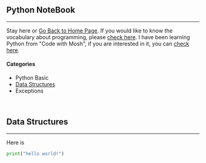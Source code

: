 ## Python NoteBook
---

Stay here or [Go Back to Home Page](../README.md).
If you would like to know the vocabulary about programming, please [check here](https://hackmd.io/@s4y0wTjhTAipbBv-m9yryg/rJTNZBXaH). 
I have been learning Python from "Code with Mosh", if you are interested in it, you can [check here](https://codewithmosh.com/).

#### Categories
* Python Basic
* [Data Structures](#data-structures)
* Exceptions

<br/>

## Data Structures
---

Here is 

```python
print("hello world!")
```